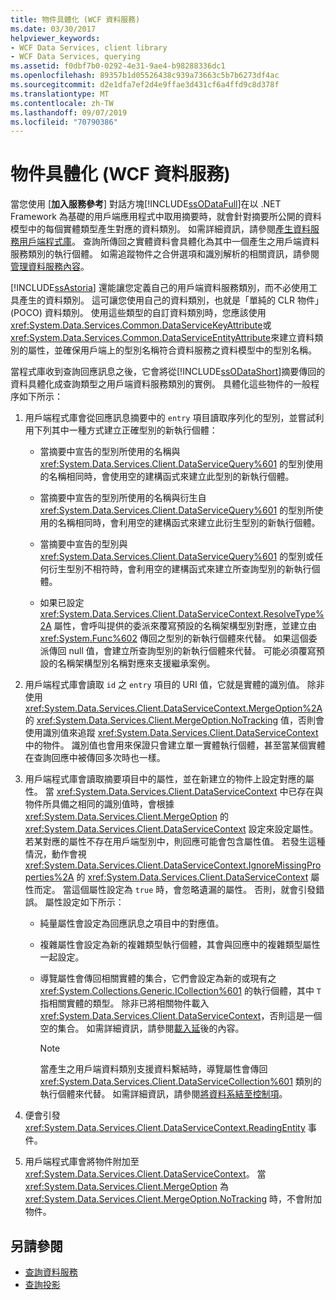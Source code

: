 ```yaml
---
title: 物件具體化 (WCF 資料服務)
ms.date: 03/30/2017
helpviewer_keywords:
- WCF Data Services, client library
- WCF Data Services, querying
ms.assetid: f0dbf7b0-0292-4e31-9ae4-b98288336dc1
ms.openlocfilehash: 89357b1d05526438c939a73663c5b7b6273df4ac
ms.sourcegitcommit: d2e1dfa7ef2d4e9ffae3d431cf6a4ffd9c8d378f
ms.translationtype: MT
ms.contentlocale: zh-TW
ms.lasthandoff: 09/07/2019
ms.locfileid: "70790386"
---
```

# <a name="object-materialization-wcf-data-services"></a>物件具體化 (WCF 資料服務)

當您使用 [**加入服務參考**] 對話方塊[!INCLUDE[ssODataFull](../../../../includes/ssodatafull-md.md)]在以 .NET Framework 為基礎的用戶端應用程式中取用摘要時，就會針對摘要所公開的資料模型中的每個實體類型產生對應的資料類別。 如需詳細資訊，請參閱[產生資料服務用戶端程式庫](generating-the-data-service-client-library-wcf-data-services.md)。 查詢所傳回之實體資料會具體化為其中一個產生之用戶端資料服務類別的執行個體。 如需追蹤物件之合併選項和識別解析的相關資訊，請參閱[管理資料服務內容](managing-the-data-service-context-wcf-data-services.md)。

[!INCLUDE[ssAstoria](../../../../includes/ssastoria-md.md)] 還能讓您定義自己的用戶端資料服務類別，而不必使用工具產生的資料類別。 這可讓您使用自己的資料類別，也就是「單純的 CLR 物件」(POCO) 資料類別。 使用這些類型的自訂資料類別時，您應該使用<xref:System.Data.Services.Common.DataServiceKeyAttribute>或<xref:System.Data.Services.Common.DataServiceEntityAttribute>來建立資料類別的屬性，並確保用戶端上的型別名稱符合資料服務之資料模型中的型別名稱。

當程式庫收到查詢回應訊息之後，它會將從[!INCLUDE[ssODataShort](../../../../includes/ssodatashort-md.md)]摘要傳回的資料具體化成查詢類型之用戶端資料服務類別的實例。 具體化這些物件的一般程序如下所示：

1. 用戶端程式庫會從回應訊息摘要中的 `entry` 項目讀取序列化的型別，並嘗試利用下列其中一種方式建立正確型別的新執行個體：

    - 當摘要中宣告的型別所使用的名稱與 <xref:System.Data.Services.Client.DataServiceQuery%601> 的型別使用的名稱相同時，會使用空的建構函式來建立此型別的新執行個體。

    - 當摘要中宣告的型別所使用的名稱與衍生自 <xref:System.Data.Services.Client.DataServiceQuery%601> 的型別所使用的名稱相同時，會利用空的建構函式來建立此衍生型別的新執行個體。

    - 當摘要中宣告的型別與 <xref:System.Data.Services.Client.DataServiceQuery%601> 的型別或任何衍生型別不相符時，會利用空的建構函式來建立所查詢型別的新執行個體。

    - 如果已設定 <xref:System.Data.Services.Client.DataServiceContext.ResolveType%2A> 屬性，會呼叫提供的委派來覆寫預設的名稱架構型別對應，並建立由 <xref:System.Func%602> 傳回之型別的新執行個體來代替。 如果這個委派傳回 null 值，會建立所查詢型別的新執行個體來代替。 可能必須覆寫預設的名稱架構型別名稱對應來支援繼承案例。

2. 用戶端程式庫會讀取 `id` 之 `entry` 項目的 URI 值，它就是實體的識別值。 除非使用 <xref:System.Data.Services.Client.DataServiceContext.MergeOption%2A> 的 <xref:System.Data.Services.Client.MergeOption.NoTracking> 值，否則會使用識別值來追蹤 <xref:System.Data.Services.Client.DataServiceContext> 中的物件。 識別值也會用來保證只會建立單一實體執行個體，甚至當某個實體在查詢回應中被傳回多次時也一樣。

3. 用戶端程式庫會讀取摘要項目中的屬性，並在新建立的物件上設定對應的屬性。 當 <xref:System.Data.Services.Client.DataServiceContext> 中已存在與物件所具備之相同的識別值時，會根據 <xref:System.Data.Services.Client.MergeOption> 的 <xref:System.Data.Services.Client.DataServiceContext> 設定來設定屬性。 若某對應的屬性不存在用戶端型別中，則回應可能會包含屬性值。 若發生這種情況，動作會視 <xref:System.Data.Services.Client.DataServiceContext.IgnoreMissingProperties%2A> 的 <xref:System.Data.Services.Client.DataServiceContext> 屬性而定。 當這個屬性設定為 `true` 時，會忽略遺漏的屬性。 否則，就會引發錯誤。 屬性設定如下所示：

    - 純量屬性會設定為回應訊息之項目中的對應值。

    - 複雜屬性會設定為新的複雜類型執行個體，其會與回應中的複雜類型屬性一起設定。

    - 導覽屬性會傳回相關實體的集合，它們會設定為新的或現有之 <xref:System.Collections.Generic.ICollection%601> 的執行個體，其中 `T` 指相關實體的類型。 除非已將相關物件載入 <xref:System.Data.Services.Client.DataServiceContext>，否則這是一個空的集合。 如需詳細資訊，請參閱[載入延](loading-deferred-content-wcf-data-services.md)後的內容。

      > [!NOTE]
      > 當產生之用戶端資料類別支援資料繫結時，導覽屬性會傳回 <xref:System.Data.Services.Client.DataServiceCollection%601> 類別的執行個體來代替。 如需詳細資訊，請參閱[將資料系結至控制項](binding-data-to-controls-wcf-data-services.md)。

4. 便會引發 <xref:System.Data.Services.Client.DataServiceContext.ReadingEntity> 事件。

5. 用戶端程式庫會將物件附加至 <xref:System.Data.Services.Client.DataServiceContext>。 當 <xref:System.Data.Services.Client.MergeOption> 為 <xref:System.Data.Services.Client.MergeOption.NoTracking> 時，不會附加物件。

## <a name="see-also"></a>另請參閱

- [查詢資料服務](querying-the-data-service-wcf-data-services.md)
- [查詢投影](query-projections-wcf-data-services.md)
